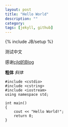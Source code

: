 ```yaml
---
layout: post
title: "Hello World"
description: ""
category: 
tags: [jekyll, github]
---
```

{% include JB/setup %}


测试中文

感谢[cjld的Blog](cjld.github.com)


**粗体**
*斜体*

	#include <cstdio>
	#include <cstring>
	#include <iostream>
	using namespace std;
	
	int main()
	{
		cout << "Hello World!";
		return 0;
	}
